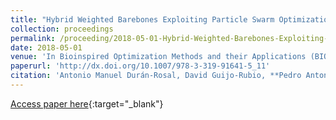 ```yaml
---
title: "Hybrid Weighted Barebones Exploiting Particle Swarm Optimization Algorithm for Time Series Representation"
collection: proceedings
permalink: /proceeding/2018-05-01-Hybrid-Weighted-Barebones-Exploiting-Particle-Swarm-Optimization-Algorithm-for-Time-Series-Representation
date: 2018-05-01
venue: 'In Bioinspired Optimization Methods and their Applications (BIOMA2018)'
paperurl: 'http://dx.doi.org/10.1007/978-3-319-91641-5_11'
citation: 'Antonio Manuel Durán-Rosal, David Guijo-Rubio, **Pedro Antonio Gutiérrez**, César Hervás-Martínez, &quot;Hybrid Weighted Barebones Exploiting Particle Swarm Optimization Algorithm for Time Series Representation.&quot; In Bioinspired Optimization Methods and their Applications (BIOMA2018), Lecture Notes in Computer Science (LNCS), Vol. 10835, 2018, Paris (France), pp.126--137.'
---
```

[Access paper here](http://dx.doi.org/10.1007/978-3-319-91641-5_11){:target="_blank"}
